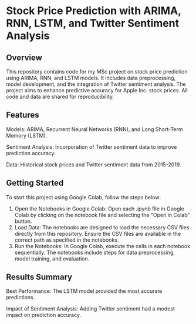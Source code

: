 # Stock Price Prediction with ARIMA, RNN, LSTM, and Twitter Sentiment Analysis
## Overview
This repository contains code for my MSc project on stock price prediction using ARIMA, RNN, and LSTM models. It includes data preprocessing, model development, and the integration of Twitter sentiment analysis. The project aims to enhance predictive accuracy for Apple Inc. stock prices. All code and data are shared for reproducibility.

## Features 
Models: ARIMA, Recurrent Neural Networks (RNN), and Long Short-Term Memory (LSTM). 

Sentiment Analysis: Incorporation of Twitter sentiment data to improve prediction accuracy. 

Data: Historical stock prices and Twitter sentiment data from 2015-2019.

## Getting Started 
To start this project using Google Colab, follow the steps below: 
1. Open the Notebooks in Google Colab: Open each .ipynb file in Google Colab by clicking on the notebook file and selecting the "Open in Colab" button.
2. Load Data: The notebooks are designed to load the necessary CSV files directly from this repository. Ensure the CSV files are available in the correct path as specified in the notebooks.
3. Run the Notebooks: In Google Colab, execute the cells in each notebook sequentially. The notebooks include steps for data preprocessing, model training, and evaluation.

## Results Summary 
Best Performance: The LSTM model provided the most accurate predictions. 

Impact of Sentiment Analysis: Adding Twitter sentiment had a modest impact on prediction accuracy.
